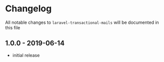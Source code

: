 # Changelog

All notable changes to `laravel-transactional-mails` will be documented in this file

## 1.0.0 - 2019-06-14

- initial release
